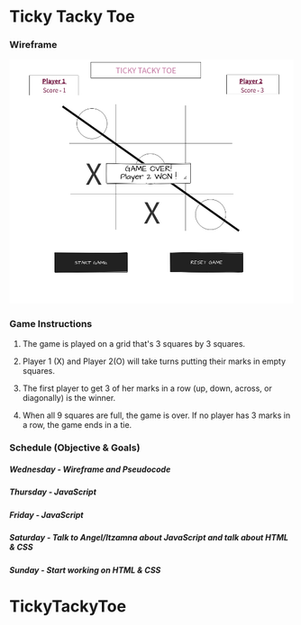 # Ticky Tacky Toe

### Wireframe
![wireframe](./wireframe/7990bdb6358346cd83934fe85b11b589.png)

### Game Instructions 

1. The game is played on a grid that's 3 squares by 3 squares.

2. Player 1 (X) and Player 2(O) will take turns putting their marks in empty squares.

3. The first player to get 3 of her marks in a row (up, down, across, or diagonally) is the winner.

4. When all 9 squares are full, the game is over. If no player has 3 marks in a row, the game ends in a tie.

### Schedule (Objective &  Goals)
##### Wednesday - Wireframe and Pseudocode
##### Thursday - JavaScript
##### Friday - JavaScript
##### Saturday - Talk to Angel/Itzamna about JavaScript and talk about HTML & CSS
##### Sunday - Start working on HTML & CSS 
# TickyTackyToe
